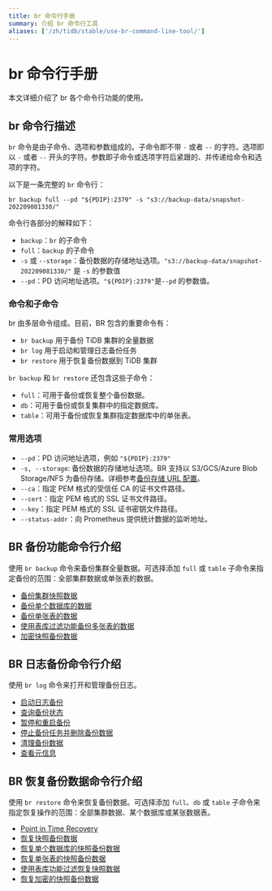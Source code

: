 ```yaml
---
title: br 命令行手册
summary: 介绍 br 命令行工具
aliases: ['/zh/tidb/stable/use-br-command-line-tool/']
---
```


# br 命令行手册

本文详细介绍了 br 各个命令行功能的使用。

## br 命令行描述

`br` 命令是由子命令、选项和参数组成的。子命令即不带 `-` 或者 `--` 的字符。选项即以 `-` 或者 `--` 开头的字符。参数即子命令或选项字符后紧跟的、并传递给命令和选项的字符。

以下是一条完整的 `br` 命令行：

`br backup full --pd "${PDIP}:2379" -s "s3://backup-data/snapshot-202209081330/"`

命令行各部分的解释如下：

* `backup`：`br` 的子命令
* `full`：`backup` 的子命令
* `-s` 或 `--storage`：备份数据的存储地址选项。`"s3://backup-data/snapshot-202209081330/"` 是 `-s` 的参数值
* `--pd`：PD 访问地址选项。`"${PDIP}:2379"`是`--pd` 的参数值。

### 命令和子命令

br 由多层命令组成。目前，BR 包含的重要命令有：

* `br backup` 用于备份 TiDB 集群的全量数据
* `br log` 用于启动和管理日志备份任务
* `br restore` 用于恢复备份数据到 TiDB 集群

`br backup` 和 `br restore`  还包含这些子命令：

* `full`：可用于备份或恢复整个备份数据。
* `db`：可用于备份或恢复集群中的指定数据库。
* `table`：可用于备份或恢复集群指定数据库中的单张表。

### 常用选项

* `--pd`：PD 访问地址选项，例如 `"${PDIP}:2379"`
* `-s, --storage`: 备份数据的存储地址选项。BR 支持以 S3/GCS/Azure Blob Storage/NFS 为备份存储。详细参考[备份存储 URL 配置](/br/backup-and-restore-storages.md#url-格式)。 
* `--ca`：指定 PEM 格式的受信任 CA 的证书文件路径。
* `--cert`：指定 PEM 格式的 SSL 证书文件路径。
* `--key`：指定 PEM 格式的 SSL 证书密钥文件路径。
* `--status-addr`：向 Prometheus 提供统计数据的监听地址。

## BR 备份功能命令行介绍

使用 `br backup` 命令来备份集群全量数据。可选择添加 `full` 或 `table` 子命令来指定备份的范围：全部集群数据或单张表的数据。

- [备份集群快照数据](/br/br-manual/br-snapshot-manual.md#备份-tidb-集群快照)
- [备份单个数据库的数据](/br/br-manual/br-snapshot-manual.md#备份单个数据库的数据)
- [备份单张表的数据](/br/br-manual/br-snapshot-manual.md#备份单张表的数据)
- [使用表库过滤功能备份多张表的数据](/br/br-manual/br-snapshot-manual.md#使用表库过滤功能备份多张表的数据)
- [加密快照备份数据](/br/br-manual/br-snapshot-manual.md#备份端加密备份数据)

## BR 日志备份命令行介绍

使用 `br log` 命令来打开和管理备份日志。

- [启动日志备份](/br/br-manual/br-pitr-manual.md#启动日志备份)
- [查询备份状态](/br/br-manual/br-pitr-manual.md#查询日志备份任务)
- [暂停和重启备份](/br/br-manual/br-pitr-manual.md#暂停和重启日志备份任务)
- [停止备份任务并删除备份数据](/br/br-manual/br-pitr-manual.md#永久停止日志备份任务)
- [清理备份数据](/br/br-manual/br-pitr-manual.md#清理日志备份数据)
- [查看元信息](/br/br-manual/br-pitr-manual.md#查看备份数据元信息) 

## BR 恢复备份数据命令行介绍

使用 `br restore` 命令来恢复备份数据。可选择添加 `full`、`db` 或 `table` 子命令来指定恢复操作的范围：全部集群数据、某个数据库或某张数据表。

- [Point in Time Recovery](/br/br-manual/br-pitr-manual.md#恢复到指定时间点-pitr)
- [恢复快照备份数据](/br/br-manual/br-snapshot-manual.md#恢复快照备份数据)
- [恢复单个数据库的快照备份数据](/br/br-manual/br-snapshot-manual.md#恢复单个数据库的数据)
- [恢复单张表的快照备份数据](/br/br-manual/br-snapshot-manual.md#恢复单张表的数据)
- [使用表库功能过滤恢复快照数据](/br/br-manual/br-snapshot-manual.md#使用表库功能过滤恢复数据)
- [恢复加密的快照备份数据](/br/br-manual/br-snapshot-manual.md#恢复加密的备份数据)
